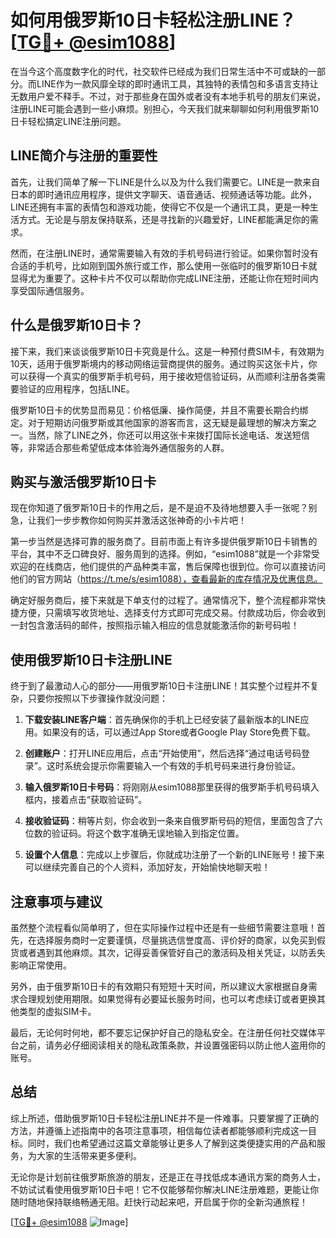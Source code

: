 # 如何用俄罗斯10日卡轻松注册LINE？[[TG💪+ @esim1088](https://t.me/s/esim1088)]

在当今这个高度数字化的时代，社交软件已经成为我们日常生活中不可或缺的一部分。而LINE作为一款风靡全球的即时通讯工具，其独特的表情包和多语言支持让无数用户爱不释手。不过，对于那些身在国外或者没有本地手机号的朋友们来说，注册LINE可能会遇到一些小麻烦。别担心，今天我们就来聊聊如何利用俄罗斯10日卡轻松搞定LINE注册问题。

## LINE简介与注册的重要性

首先，让我们简单了解一下LINE是什么以及为什么我们需要它。LINE是一款来自日本的即时通讯应用程序，提供文字聊天、语音通话、视频通话等功能。此外，LINE还拥有丰富的表情包和游戏功能，使得它不仅是一个通讯工具，更是一种生活方式。无论是与朋友保持联系，还是寻找新的兴趣爱好，LINE都能满足你的需求。

然而，在注册LINE时，通常需要输入有效的手机号码进行验证。如果你暂时没有合适的手机号，比如刚到国外旅行或工作，那么使用一张临时的俄罗斯10日卡就显得尤为重要了。这种卡片不仅可以帮助你完成LINE注册，还能让你在短时间内享受国际通信服务。

## 什么是俄罗斯10日卡？

接下来，我们来谈谈俄罗斯10日卡究竟是什么。这是一种预付费SIM卡，有效期为10天，适用于俄罗斯境内的移动网络运营商提供的服务。通过购买这张卡片，你可以获得一个真实的俄罗斯手机号码，用于接收短信验证码，从而顺利注册各类需要验证的应用程序，包括LINE。

俄罗斯10日卡的优势显而易见：价格低廉、操作简便，并且不需要长期合约绑定。对于短期访问俄罗斯或其他国家的游客而言，这无疑是最理想的解决方案之一。当然，除了LINE之外，你还可以用这张卡来拨打国际长途电话、发送短信等，非常适合那些希望低成本体验海外通信服务的人群。

## 购买与激活俄罗斯10日卡

现在你知道了俄罗斯10日卡的作用之后，是不是迫不及待地想要入手一张呢？别急，让我们一步步教你如何购买并激活这张神奇的小卡片吧！

第一步当然是选择可靠的服务商了。目前市面上有许多提供俄罗斯10日卡销售的平台，其中不乏口碑良好、服务周到的选择。例如，“esim1088”就是一个非常受欢迎的在线商店，他们提供的产品种类丰富，售后保障也很到位。你可以直接访问他们的官方网站（https://t.me/s/esim1088），查看最新的库存情况及优惠信息。

确定好服务商后，接下来就是下单支付的过程了。通常情况下，整个流程都非常快捷方便，只需填写收货地址、选择支付方式即可完成交易。付款成功后，你会收到一封包含激活码的邮件，按照指示输入相应的信息就能激活你的新号码啦！

## 使用俄罗斯10日卡注册LINE

终于到了最激动人心的部分——用俄罗斯10日卡注册LINE！其实整个过程并不复杂，只要你按照以下步骤操作就没问题：

1. **下载安装LINE客户端**：首先确保你的手机上已经安装了最新版本的LINE应用。如果没有的话，可以通过App Store或者Google Play Store免费下载。

2. **创建账户**：打开LINE应用后，点击“开始使用”，然后选择“通过电话号码登录”。这时系统会提示你需要输入一个有效的手机号码来进行身份验证。

3. **输入俄罗斯10日卡号码**：将刚刚从esim1088那里获得的俄罗斯手机号码填入框内，接着点击“获取验证码”。

4. **接收验证码**：稍等片刻，你会收到一条来自俄罗斯号码的短信，里面包含了六位数的验证码。将这个数字准确无误地输入到指定位置。

5. **设置个人信息**：完成以上步骤后，你就成功注册了一个新的LINE账号！接下来可以继续完善自己的个人资料，添加好友，开始愉快地聊天啦！

## 注意事项与建议

虽然整个流程看似简单明了，但在实际操作过程中还是有一些细节需要注意哦！首先，在选择服务商时一定要谨慎，尽量挑选信誉度高、评价好的商家，以免买到假货或者遇到其他麻烦。其次，记得妥善保管好自己的激活码及相关凭证，以防丢失影响正常使用。

另外，由于俄罗斯10日卡的有效期只有短短十天时间，所以建议大家根据自身需求合理规划使用期限。如果觉得有必要延长服务时间，也可以考虑续订或者更换其他类型的虚拟SIM卡。

最后，无论何时何地，都不要忘记保护好自己的隐私安全。在注册任何社交媒体平台之前，请务必仔细阅读相关的隐私政策条款，并设置强密码以防止他人盗用你的账号。

## 总结

综上所述，借助俄罗斯10日卡轻松注册LINE并不是一件难事。只要掌握了正确的方法，并遵循上述指南中的各项注意事项，相信每位读者都能够顺利完成这一目标。同时，我们也希望通过这篇文章能够让更多人了解到这类便捷实用的产品和服务，为大家的生活带来更多便利。

无论你是计划前往俄罗斯旅游的朋友，还是正在寻找低成本通讯方案的商务人士，不妨试试看使用俄罗斯10日卡吧！它不仅能够帮你解决LINE注册难题，更能让你随时随地保持联络畅通无阻。赶快行动起来吧，开启属于你的全新沟通旅程！

[[TG💪+ @esim1088](https://t.me/s/esim1088) ![Image](https://i.postimg.cc/4NQfJmqS/Snipaste-2025-05-13-00-14-12.png)]
